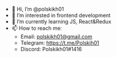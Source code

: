 - 👋 Hi, I’m @polskikh01
- 👀 I’m interested in frontend development
- 🌱 I’m currently learning JS, React&Redux
- 📫 How to reach me:
  - Email: polskikh01@gmail.com
  - Telegram: https://t.me/Polskih01
  - Discord: Polskikh01#1416
